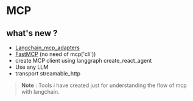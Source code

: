# MCP

## what's new ?

- [Langchain_mcp_adapters](https://github.com/langchain-ai/langchain-mcp-adapters) 
- [FastMCP](https://github.com/jlowin/fastmcp?tab=readme-ov-file#installation) (no need of mcp['cli'])
- create MCP client using langgraph create_react_agent
- Use any LLM
- transport streamable_http


> **Note** : Tools i have created just for understanding the flow of mcp with langchain. 

